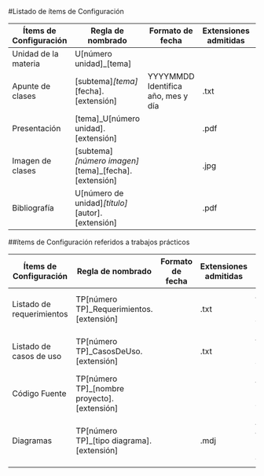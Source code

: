 #Listado de ítems de Configuración

| Ítems de Configuración | Regla de nombrado | Formato de fecha | Extensiones admitidas | Ubicación |
|------------------------|-------------------|------------------|-----------------------|-----------|
| Unidad de la materia | U[número unidad]_[tema] |     |     | /    |
| Apunte de clases | [subtema]_[tema]_[fecha].[extensión] | YYYYMMDD Identifica año, mes y día | .txt | /U[número unidad]_[abreviatura nombre unidad]/[tema]/apuntes    |
| Presentación | [tema]_U[número unidad].[extensión] |     | .pdf | /U[número unidad]_[abreviatura nombre unidad]/[tema]/presentaciones    |
| Imagen de clases | [subtema]_[número imagen]_[tema]_[fecha].[extensión] |     | .jpg | /U[número unidad]_[abreviatura nombre unidad]/[tema]/imágenes    |
| Bibliografía | U[número de unidad]_[título]_[autor].[extensión] |     | .pdf | /U[número unidad]_[abreviatura nombre unidad]/[tema]/bibliografía    |

##ítems de Configuración referidos a trabajos prácticos

| Ítems de Configuración | Regla de nombrado | Formato de fecha | Extensiones admitidas | Ubicación |
|------------------------|-------------------|------------------|-----------------------|-----------|
| Listado de requerimientos | TP[número TP]_Requerimientos.[extensión] |     | .txt | /U[número unidad]_[abreviatura nombre unidad]/[tema]/entregable/TP[número TP]_Análisis    |
| Listado de casos de uso | TP[número TP]_CasosDeUso.[extensión] |     | .txt | /U[número unidad]_[abreviatura nombre unidad]/[tema]/entregable/TP[número TP]_Análisis    |
| Código Fuente | TP[número TP]_[nombre proyecto].[extensión]    |     |     | /U[número unidad]_[abreviatura nombre unidad]/[tema]/entregable/TP[número TP]_implementación    |
| Diagramas | TP[número TP]_[tipo diagrama].[extensión] |     | .mdj | /U[número unidad]_[abreviatura nombre unidad]/[tema]/entregable/TP[número TP]_[etapa correspondiente al ciclo de vida del software]    |

